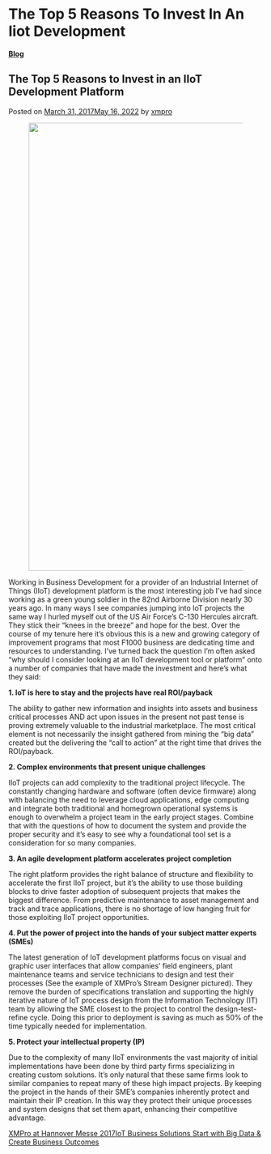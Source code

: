 # The Top 5 Reasons To Invest In An Iiot Development

[**Blog**](https://xmpro.com/category/blog/)

## The Top 5 Reasons to Invest in an IIoT Development Platform

Posted on [March 31, 2017May 16, 2022](https://xmpro.com/top-5-reasons-invest-iiot-development-platform/) by [xmpro](https://xmpro.com/author/xmpro/)

<figure><img src="https://xmpro.com/wp-content/uploads/2017/03/Industrial-IoT-Application@2x.png" alt="" height="885" width="1401"><figcaption></figcaption></figure>

Working in Business Development for a provider of an Industrial Internet of Things (IIoT) development platform is the most interesting job I’ve had since working as a green young soldier in the 82nd Airborne Division nearly 30 years ago. In many ways I see companies jumping into IoT projects the same way I hurled myself out of the US Air Force’s C-130 Hercules aircraft. They stick their “knees in the breeze” and hope for the best. Over the course of my tenure here it’s obvious this is a new and growing category of improvement programs that most F1000 business are dedicating time and resources to understanding. I’ve turned back the question I’m often asked “why should I consider looking at an IIoT development tool or platform” onto a number of companies that have made the investment and here’s what they said:

**1. IoT is here to stay and the projects have real ROI/payback**

The ability to gather new information and insights into assets and business critical processes AND act upon issues in the present not past tense is proving extremely valuable to the industrial marketplace. The most critical element is not necessarily the insight gathered from mining the “big data” created but the delivering the “call to action” at the right time that drives the ROI/payback.

**2. Complex environments that present unique challenges**

IIoT projects can add complexity to the traditional project lifecycle. The constantly changing hardware and software (often device firmware) along with balancing the need to leverage cloud applications, edge computing and integrate both traditional and homegrown operational systems is enough to overwhelm a project team in the early project stages. Combine that with the questions of how to document the system and provide the proper security and it’s easy to see why a foundational tool set is a consideration for so many companies.

**3. An agile development platform accelerates project completion**

The right platform provides the right balance of structure and flexibility to accelerate the first IIoT project, but it’s the ability to use those building blocks to drive faster adoption of subsequent projects that makes the biggest difference. From predictive maintenance to asset management and track and trace applications, there is no shortage of low hanging fruit for those exploiting IIoT project opportunities.

**4. Put the power of project into the hands of your subject matter experts (SMEs)**

The latest generation of IoT development platforms focus on visual and graphic user interfaces that allow companies’ field engineers, plant maintenance teams and service technicians to design and test their processes (See the example of XMPro’s Stream Designer pictured). They remove the burden of specifications translation and supporting the highly iterative nature of IoT process design from the Information Technology (IT) team by allowing the SME closest to the project to control the design-test-refine cycle. Doing this prior to deployment is saving as much as 50% of the time typically needed for implementation.

**5. Protect your intellectual property (IP)**

Due to the complexity of many IIoT environments the vast majority of initial implementations have been done by third party firms specializing in creating custom solutions. It’s only natural that these same firms look to similar companies to repeat many of these high impact projects. By keeping the project in the hands of their SME’s companies inherently protect and maintain their IP creation. In this way they protect their unique processes and system designs that set them apart, enhancing their competitive advantage.



[XMPro at Hannover Messe 2017](https://xmpro.com/xmpro-hannover-messe-2017/)[IoT Business Solutions Start with Big Data & Create Business Outcomes](https://xmpro.com/iot-business-solutions-start-big-data-create-business-outcomes/)
